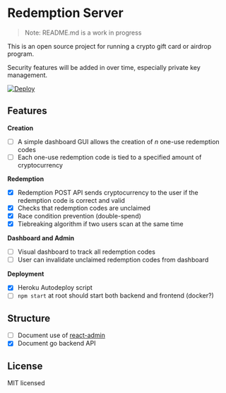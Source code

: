 # Redemption Server

> Note: README.md is a work in progress

This is an open source project for running a crypto gift card or airdrop program.

Security features will be added in over time, especially private key management.

[![Deploy](https://www.herokucdn.com/deploy/button.svg)](https://heroku.com/deploy?template=https://github.com/trustwallet/redemption/tree/pantani/initial-commit-draft)

## Features

**Creation**

-   [ ] A simple dashboard GUI allows the creation of _n_ one-use redemption codes
-   [ ] Each one-use redemption code is tied to a specified amount of cryptocurrency

**Redemption**

-   [x] Redemption POST API sends cryptocurrency to the user if the redemption code is correct and valid
-   [x] Checks that redemption codes are unclaimed
-   [x] Race condition prevention (double-spend)
-   [x] Tiebreaking algorithm if two users scan at the same time

**Dashboard and Admin**

-   [ ] Visual dashboard to track all redemption codes
-   [ ] User can invalidate unclaimed redemption codes from dashboard

**Deployment**

-   [x] Heroku Autodeploy script
-   [ ] `npm start` at root should start both backend and frontend (docker?)

## Structure

-   [ ] Document use of [react-admin](https://github.com/marmelab/react-admin)
-   [x] Document go backend API

## License

MIT licensed
